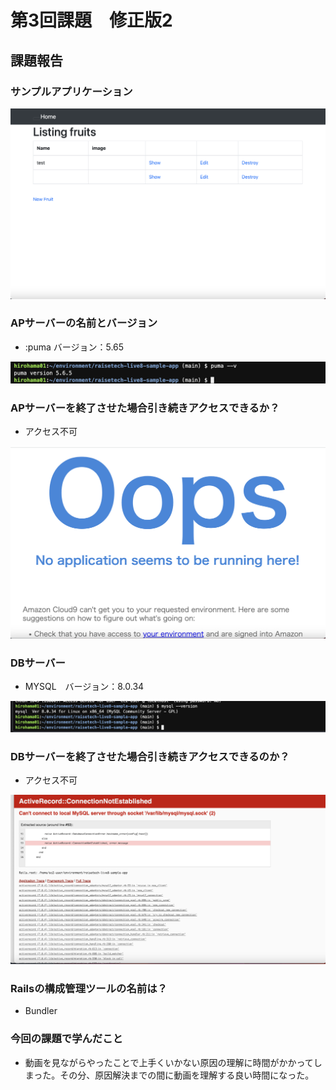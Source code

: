 # **第3回課題　修正版2**

## 課題報告

### サンプルアプリケーション
![a](./lecture03/サンプルアプリケーション.png)

### APサーバーの名前とバージョン
- :puma バージョン：5.65

![b](./lecture03/pumaバージョン5.65.png)

### APサーバーを終了させた場合引き続きアクセスできるか？
- アクセス不可

![c](./lecture03/アクセス不可.png)

### DBサーバー
- MYSQL　バージョン：8.0.34

![d](./lecture03/MYSQLバージョン8.0.34.png)

### DBサーバーを終了させた場合引き続きアクセスできるのか？
- アクセス不可

![e](./lecture03/アクセス不可2.png)

### Railsの構成管理ツールの名前は？
- Bundler


### 今回の課題で学んだこと
- 動画を見ながらやったことで上手くいかない原因の理解に時間がかかってしまった。その分、原因解決までの間に動画を理解する良い時間になった。
